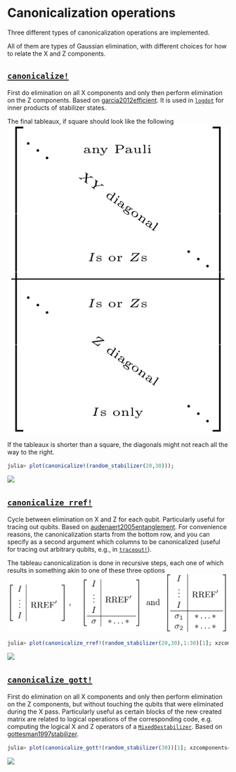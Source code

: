 # Canonicalization operations

Three different types of canonicalization operations are implemented.

All of them are types of Gaussian elimination, with different choices for how to
relate the X and Z components.

## [`canonicalize!`](@ref)

First do elimination on all X components and only then perform elimination on
the Z components. Based on [garcia2012efficient](@cite).
It is used in [`logdot`](@ref) for inner products of stabilizer states.

The final tableaux, if square should look like the following
![](canonicalize.png)

If the tableaux is shorter than a square, the diagonals might not reach all the way to the right.

```julia
julia> plot(canonicalize!(random_stabilizer(20,30)));
```

![](plot-canostab.png)

## [`canonicalize_rref!`](@ref)

Cycle between elimination on X and Z for each qubit. Particularly useful for
tracing out qubits. Based on [audenaert2005entanglement](@cite).
For convenience reasons, the canonicalization starts from the bottom row,
and you can specify as a second argument which columns to be canonicalized
(useful for tracing out arbitrary qubits, e.g., in [`traceout!`](@ref)).

The tableau canonicalization is done in recursive steps, each one of which results in something akin to one of these three options
![](canonicalize_rref.png)

```julia
julia> plot(canonicalize_rref!(random_stabilizer(20,30),1:30)[1]; xzcomponents=:together);
```

![](plot-rref-together.png)

## [`canonicalize_gott!`](@ref)

First do elimination on all X components and only then perform elimination on
the Z components, but without touching the qubits that were eliminated during
the X pass. Particularly useful as certain blocks of the new created matrix are
related to logical operations of the corresponding code,
e.g. computing the logical X and Z operators of a [`MixedDestabilizer`](@ref).
Based on [gottesman1997stabilizer](@cite).

```julia
julia> plot(canonicalize_gott!(random_stabilizer(30))[1]; xzcomponents=:together);
```

![](plot-gottstab-together.png)
